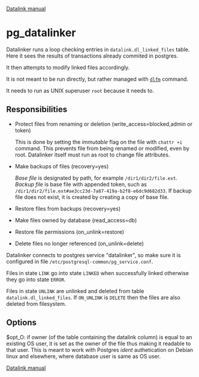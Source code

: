 [Datalink manual](README.md)

pg_datalinker
=============

Datalinker runs a loop checking entries in `datalink.dl_linked_files` table.
Here it sees the results of transactions already commited in postgres.

It then attempts to modify linked files accordingly.

It is not meant to be run directly, but rather managed with [`dlfm`](dlfm.md) command.

It needs to run as UNIX superuser `root` because it needs to.

Responsibilities
----------------
* Protect files from renaming or deletion (write_access=blocked,admin or token)
  
  This is done by setting the *immutable* flag on the file with `chattr +i` command.
  This prevents file from being renamed or modified, even by root.
  Datalinker itself must run as root to change file attributes.
  
* Make backups of files (recovery=yes)

  *Base file* is designated by path, for example `/dir1/dir2/file.ext`.
  *Backup file* is base file with appended token, such as `/dir1/dir2/file.ext#ae3cc23d-7a87-419a-b2f8-e6dc9d682d33`.
  If backup file does not exist, it is created by creating a copy of base file.

* Restore files from backups (recovery=yes)
* Make files owned by database (read_access=db)
* Restore file permissions (on_unlink=restore)
* Delete files no longer referenced (on_unlink=delete)

Datalinker connects to postgres service "datalinker", so make sure it is configured
in file `/etc/postgresql-common/pg_service.conf`.

Files in state `LINK` go into state `LINKED` when successfully linked otherwise they go into state `ERROR`.

Files in state `UNLINK` are unlinked and deleted from table `datalink.dl_linked_files`.
If `ON_UNLINK` is `DELETE` then the files are also deleted from filesystem.

Options
-------
$opt_O: if owner (of the table containing the datalink column) 
is equal to an existing OS user, it is set as the owner of the file thus making it readable to 
that user. This is meant to work with Postgres *ident* authetication on Debian 
linux and elsewhere, where database user is same as OS user.

[Datalink manual](README.md)



